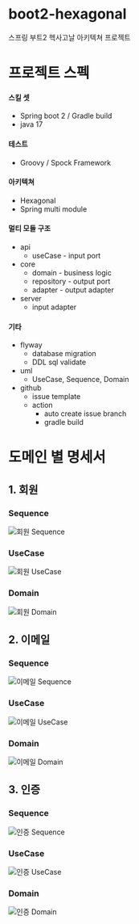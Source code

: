 # boot2-hexagonal
스프링 부트2 헥사고날 아키텍쳐 프로젝트

# 프로젝트 스펙
#### 스킬 셋
  * Spring boot 2 / Gradle build
  * java 17

#### 테스트
  * Groovy / Spock Framework

#### 아키텍쳐
  * Hexagonal
  * Spring multi module

#### 멀티 모듈 구조
  * api
    * useCase - input port
  * core
    * domain - business logic
    * repository - output port
    * adapter - output adapter
  * server 
    * input adapter

#### 기타
  * flyway
    * database migration
    * DDL sql validate
  * uml
    * UseCase, Sequence, Domain
  * github
    * issue template
    * action
      * auto create issue branch
      * gradle build

# 도메인 별 명세서
## 1. 회원
### Sequence
![회원 Sequence](http://www.plantuml.com/plantuml/proxy?src=https://raw.githubusercontent.com/dykim-base-project/boot2-hexagonal/main/.uml/member/Sequence.puml)

### UseCase
![회원 UseCase](http://www.plantuml.com/plantuml/proxy?src=https://raw.githubusercontent.com/dykim-base-project/boot2-hexagonal/main/.uml/member/UseCase.puml)

### Domain
![회원 Domain](http://www.plantuml.com/plantuml/proxy?src=https://raw.githubusercontent.com/dykim-base-project/boot2-hexagonal/main/.uml/member/Domain.puml)

## 2. 이메일
### Sequence
![이메일 Sequence](http://www.plantuml.com/plantuml/proxy?src=https://raw.githubusercontent.com/dykim-base-project/boot2-hexagonal/main/.uml/email/Sequence.puml)

### UseCase
![이메일 UseCase](http://www.plantuml.com/plantuml/proxy?src=https://raw.githubusercontent.com/dykim-base-project/boot2-hexagonal/main/.uml/email/UseCase.puml)

### Domain
![이메일 Domain](http://www.plantuml.com/plantuml/proxy?src=https://raw.githubusercontent.com/dykim-base-project/boot2-hexagonal/main/.uml/email/Domain.puml)

## 3. 인증
### Sequence
![인증 Sequence](http://www.plantuml.com/plantuml/proxy?src=https://raw.githubusercontent.com/dykim-base-project/boot2-hexagonal/main/.uml/authentication/Sequence.puml)

### UseCase
![인증 UseCase](http://www.plantuml.com/plantuml/proxy?src=https://raw.githubusercontent.com/dykim-base-project/boot2-hexagonal/main/.uml/authentication/UseCase.puml)

### Domain
![인증 Domain](http://www.plantuml.com/plantuml/proxy?src=https://raw.githubusercontent.com/dykim-base-project/boot2-hexagonal/main/.uml/authentication/Domain.puml)

